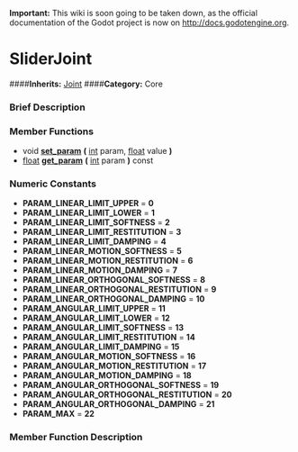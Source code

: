 **Important:** This wiki is soon going to be taken down, as the official documentation of the Godot project is now on http://docs.godotengine.org.

#  SliderJoint  
####**Inherits:** [Joint](class_joint)
####**Category:** Core

###  Brief Description  


###  Member Functions 
  * void  **[set&#95;param](#set_param)**  **(** [int](class_int) param, [float](class_float) value  **)**
  * [float](class_float)  **[get&#95;param](#get_param)**  **(** [int](class_int) param  **)** const

###  Numeric Constants  
  * **PARAM_LINEAR_LIMIT_UPPER** = **0**
  * **PARAM_LINEAR_LIMIT_LOWER** = **1**
  * **PARAM_LINEAR_LIMIT_SOFTNESS** = **2**
  * **PARAM_LINEAR_LIMIT_RESTITUTION** = **3**
  * **PARAM_LINEAR_LIMIT_DAMPING** = **4**
  * **PARAM_LINEAR_MOTION_SOFTNESS** = **5**
  * **PARAM_LINEAR_MOTION_RESTITUTION** = **6**
  * **PARAM_LINEAR_MOTION_DAMPING** = **7**
  * **PARAM_LINEAR_ORTHOGONAL_SOFTNESS** = **8**
  * **PARAM_LINEAR_ORTHOGONAL_RESTITUTION** = **9**
  * **PARAM_LINEAR_ORTHOGONAL_DAMPING** = **10**
  * **PARAM_ANGULAR_LIMIT_UPPER** = **11**
  * **PARAM_ANGULAR_LIMIT_LOWER** = **12**
  * **PARAM_ANGULAR_LIMIT_SOFTNESS** = **13**
  * **PARAM_ANGULAR_LIMIT_RESTITUTION** = **14**
  * **PARAM_ANGULAR_LIMIT_DAMPING** = **15**
  * **PARAM_ANGULAR_MOTION_SOFTNESS** = **16**
  * **PARAM_ANGULAR_MOTION_RESTITUTION** = **17**
  * **PARAM_ANGULAR_MOTION_DAMPING** = **18**
  * **PARAM_ANGULAR_ORTHOGONAL_SOFTNESS** = **19**
  * **PARAM_ANGULAR_ORTHOGONAL_RESTITUTION** = **20**
  * **PARAM_ANGULAR_ORTHOGONAL_DAMPING** = **21**
  * **PARAM_MAX** = **22**

###  Member Function Description  
